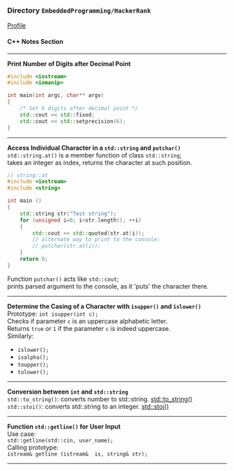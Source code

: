 ### Directory `EmbeddedProgramming/HackerRank`

[Profile](https://www.hackerrank.com/XuhuaHuang?hr_r=1)

#### C++ Notes Section

---

**Print Number of Digits after Decimal Point**
```C++
#include <iostream>
#include <iomanip>

int main(int argc, char** argv)
{
    /* Set 6 digits after decimal point */
    std::cout << std::fixed;
    std::cout << std::setprecision(6); 
}
```

---

**Access Individual Character in a `std::string` and `putchar()`**  
`std::string.at()` is a member function of class `std::string`;  
takes an integer as index, returns the character at such position.  
```C++
// string::at
#include <iostream>
#include <string>

int main ()
{
    std::string str("Test string");
    for (unsigned i=0; i<str.length(); ++i)
    {
        std::cout << std::quoted(str.at(i));
        // alternate way to print to the console:
        // putchar(str.at(i));
    }
    return 0;
}
```

Function `putchar()` acts like `std::cout`;  
prints parsed argument to the console, as it 'puts' the character there.

---

**Determine the Casing of a Character with `isupper()` and `islower()`**  
Prototype: `int isupper(int c);`  
Checks if parameter `c` is an uppercase alphabetic letter.  
Returns `true` or `1` if the parameter `c` is indeed uppercase.  
Similarly:  
* `islower();`
* `isalpha();`
* `toupper();`
* `tolower();`

---

**Conversion between `int` and `std::string`**  
`std::to_string()`: converts number to std::string. [std::to_string()](https://en.cppreference.com/w/cpp/string/basic_string/to_string)  
`std::stoi()`: converts std::string to an integer. [std::stoi()](https://www.cplusplus.com/reference/string/stoi/)

---

**Function `std::getline()` for User Input**  
Use case:  
`std::getline(std::cin, user_name);`  
Calling prototype:  
`istream& getline (istream&  is, string& str);`

---
